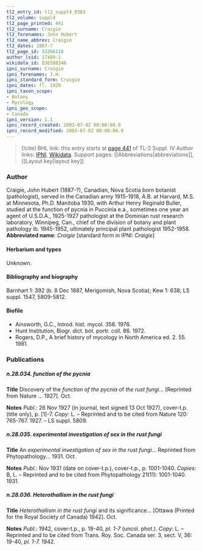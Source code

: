 ```yaml
---
tl2_entry_id: tl2_suppl4_0363
tl2_volume: suppl4
tl2_page_printed: 441
tl2_surname: Craigie
tl2_forenames: John Hubert
tl2_name_abbrev: Craigie
tl2_dates: 1887-?
tl2_page_id: 33266118
author_lsid: 17489-1
wikidata_id: Q36588346
ipni_surname: Craigie
ipni_forenames: J.H.
ipni_standard_form: Craigie
ipni_dates: fl. 1929
ipni_taxon_scope: 
- Botany
- Mycology
ipni_geo_scope: 
- Canada
ipni_version: 1.1
ipni_record_created: 2003-07-02 00:00:00.0
ipni_record_modified: 2003-07-02 00:00:00.0
---
```


> [!cite] BHL link: this entry starts at [page 441](https://www.biodiversitylibrary.org/page/33266118) of TL-2 Suppl. IV
> Author links: [IPNI](https://www.ipni.org/a/17489-1), [Wikidata](https://www.wikidata.org/wiki/Q36588346). Support pages: [[Abbreviations|abbreviations]], [[Layout key|layout key]]

### Author

Craigie, John Hubert (1887-?), Canadian, Nova Scotia born botanist (pathologist), served in the Canadian army 1915-1918, A.B. at Harvard, M.S. at Minnesota, Ph.D. Manitoba 1930, with Arthur Henry Reginald Buller, studied at the function of pycnia in Puccinia e.a., sometimes one year an agent of U.S.D.A., 1925-1927 pathologist at the Dominian rust research laboratory, Winnipeg, Can., chief of the division of botany and plant pathology ib. 1945-1952, ultimately principal plant pathologist 1952-1958. 
**Abbreviated name**: *Craigie* \[standard form in IPNI: *Craigie*\]

#### Herbarium and types

Unknown.

#### Bibliography and biography

Barnhart 1: 392 (b. 8 Dec 1887, Merigomish, Nova Scotia); Kew 1: 638; LS suppl. 1547, 5809-5812.

#### Biofile

- Ainsworth, G.C., Introd. hist. mycol. 356. 1976.
- Hunt Institution, Biogr. dict. bot. portr. coll. 86. 1972.
- Rogers, D.P., A brief history of mycology in North America ed. 2. 55. 1981.

### Publications

##### n.28.034. function of the pycnia

**Title**
Discovery of the *function of the pycnia* of *the rust fungi*... \[Reprinted from Nature ... 1927\]. Oct.

**Notes**
*Publ*.: 26 Nov 1927 (in journal, text signed 13 Oct 1927), cover-t.p. (title only), p. \[1\]-7.
*Copy*: L. – Reprinted and to be cited from Nature 120: 765-767. 1927. – LS suppl. 5809.

##### n.28.035. experimental investigation of sex in the rust fungi

**Title**
An *experimental investigation of sex in the rust fungi*... Reprinted from Phytopathology... 1931. Oct.

**Notes**
*Publ*.: Nov 1931 (date on cover-t.p.), cover-t.p., p. 1001-1040. *Copies*: B, L. – Reprinted and to be cited from Phytopathology 21(11): 1001-1040. 1931.

##### n.28.036. Heterothallism in the rust fungi

**Title**
*Heterothallism in the rust fungi* and its significance... \[Ottawa (Printed for the Royal Society of Canada) 1942\]. Oct.

**Notes**
*Publ*.: 1942, cover-t.p., p. 19-40, *pl. 1-7* (uncol. phot.). *Copy*: L. – Reprinted and to be cited from Trans. Roy. Soc. Canada ser. 3, sect. V, 36: 19-40, *pl. 1-7.* 1942.

